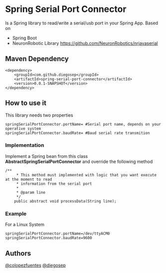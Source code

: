 # Spring Serial Port Connector

Is a Spring library to read/write a serial/usb port in your Spring App. Based on 
- Spring Boot
- NeuronRobotic Library https://github.com/NeuronRobotics/nrjavaserial

## Maven Dependency

```
<dependency>
    <groupId>com.github.diegosep</groupId>
    <artifactId>spring-serial-port-connector</artifactId>
    <version>0.0.1-SNAPSHOT</version>
</dependency>
```
## How to use it
This library needs two properties

```
springSerialPortConnector.portName= #Serial port name, depends on your operative system
springSerialPortConnector.baudRate= #Baud serial rate transmition 
```
### Implementation
Implement a Spring bean from this class **AbstractSpringSerialPortConnector** and override
the following method

```   
/**
     * This method must implemented with logic that you want execute at the moment to read
     * information from the serial port
     *
     * @param line
     */
    public abstract void processData(String line);
```
### Example

For a Linux System
```
springSerialPortConnector.portName=/dev/ttyACM0
springSerialPortConnector.baudRate=9600
```

## Authors
[@colopezfuentes](https://github.com/colopezfuentes)
[@diegosep](https://github.com/diegosep)


